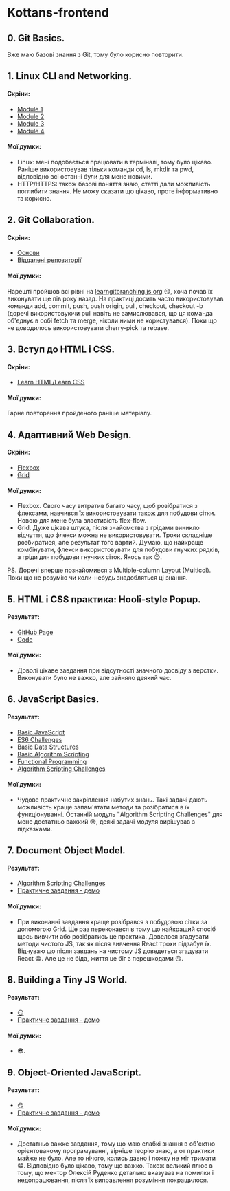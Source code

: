 # Kottans-frontend

## 0. Git Basics.

Вже маю базові знання з Git, тому було корисно повторити.

## 1. Linux CLI and Networking.

#### Скріни:

- [Module 1](./task_linux_cli/module_1.png)
- [Module 2](./task_linux_cli/module_2.png)
- [Module 3](./task_linux_cli/module_3.png)
- [Module 4](./task_linux_cli/module_4.png)

#### Мої думки:

- Linux: мені подобається працювати в терміналі, тому було цікаво. Раніше використовував тільки команди cd, ls, mkdir та pwd, відповідно всі останні були для мене новими.
- HTTP/HTTPS: також базові поняття знаю, статті дали можливість поглибити знання. Не можу сказати що цікаво, проте інформативно та корисно.

## 2. Git Collaboration.

#### Скріни:

- [Основи](./task_git_collaboration/foundations.png)
- [Віддалені репозиторії](./task_git_collaboration/remote_repositories.png)

#### Мої думки:

Нарешті пройшов всі рівні на [learngitbranching.js.org](https://learngitbranching.js.org/) :smirk:, хоча почав їх виконувати ще пів року назад. На практиці досить часто використовував команди add, commit, push, push origin, pull, checkout, checkout -b (доречі використовуючи pull навіть не замислювався, що ця команда об'єднує в собі fetch та merge, ніколи ними не користувався). Поки що не доводилось використовувати cherry-pick та rebase.

## 3. Вступ до HTML і CSS.

#### Скріни:

- [Learn HTML/Learn CSS](./task_html_css_intro/Learn_HTML_CSS.png)

#### Мої думки:

Гарне повторення пройденого раніше матеріалу.

## 4. Адаптивний Web Design.

#### Скріни:

- [Flexbox](./task_responsive_web_design/Flexbox.png)
- [Grid](./task_responsive_web_design/Grid.png)

#### Мої думки:

- Flexbox. Свого часу витратив багато часу, щоб розібратися з флексами, навчився їх використовувати також для побудови сітки. Новою для мене була властивість flex-flow.
- Grid. Дуже цікава штука, після знайомства з грідами виникло відчуття, що флекси можна не використовувати. Трохи складніше розбиратися, але результат того вартий. Думаю, що найкраще комбінувати, флекси використовувати для побудови гнучких рядків, а гріди для побудови гнучких сіток. Якось так :wink:.

PS. Доречі вперше познайомився з Multiple-column Layout (Multicol). Поки що не розумію чи коли-небудь знадобляться ці знання.

## 5. HTML і CSS практика: Hooli-style Popup.

#### Результат:

- [GitHub Page](https://andysmokk.github.io/hooli-style-popup/)
- [Code](https://github.com/andysmokk/hooli-style-popup)

#### Мої думки:

- Доволі цікаве завдання при відсутності значного досвіду з верстки. Виконувати було не важко, але зайняло деякий час.

## 6. JavaScript Basics.

#### Результат:

- [Basic JavaScript](./task_js_basics/Basic_JavaScript.png)
- [ES6 Challenges](./task_js_basics/ES6_Challenges.png)
- [Basic Data Structures](./task_js_basics/Basic_Data_Structures.png)
- [Basic Algorithm Scripting](./task_js_basics/Basic_Algorithm_Scripting.png)
- [Functional Programming](./task_js_basics/Functional_Programming.png)
- [Algorithm Scripting Challenges](./task_js_basics/Algorithm_Scripting_Challenges.png)

#### Мої думки:

- Чудове практичне закріплення набутих знань. Такі задачі дають можливість краще запам'ятати методи та розібратися в їх функціонуванні. Останній модуль "Algorithm Scripting Challenges" для мене достатньо важкий :sweat:, деякі задачі модуля вирішував з підказками.

## 7. Document Object Model.

#### Результат:

- [Algorithm Scripting Challenges](./document-object-model/Algorithm_Scripting_Challenges.png)
- [Практичне завдання - демо](https://andysmokk.github.io/js-dom/)

#### Мої думки:

- При виконанні завдання краще розібрався з побудовою сітки за допомогою Grid. Ще раз переконався в тому що найкращий спосіб щось вивчити або розібратись це практика. Довелося згадувати методи чистого JS, так як після вивчення React трохи підзабув їх. Відчуваю що після завдань на чистому JS доведеться згадувати React :grin:. Але це не біда, життя це біг з перешкодами :smirk:.

## 8. Building a Tiny JS World.

#### Результат:

- [:smirk:](./building-a-tiny-js-world/emodzy.jpg)
- [Практичне завдання - демо](https://andysmokk.github.io/a-tiny-JS-world/)

#### Мої думки:

- :sunglasses:.

## 9. Object-Oriented JavaScript.

#### Результат:

- [:smirk:](./object-oriented-javaScript/codewars.png)
- [Практичне завдання - демо](https://andysmokk.github.io/classic-frogger-game/)

#### Мої думки:

- Достатньо важке завдання, тому що маю слабкі знання в об'єктно орієнтованому програмуванні, вірніше теорію знаю, а от практики майже не було. Але то нічого, колись давно і ложку не міг тримати :grin:. Відповідно було цікаво, тому що важко. Також великий плюс в тому, що ментор Олексій Руденко детально вказував на помилки і недопрацювання, після їх виправлення розуміння покращилося.
